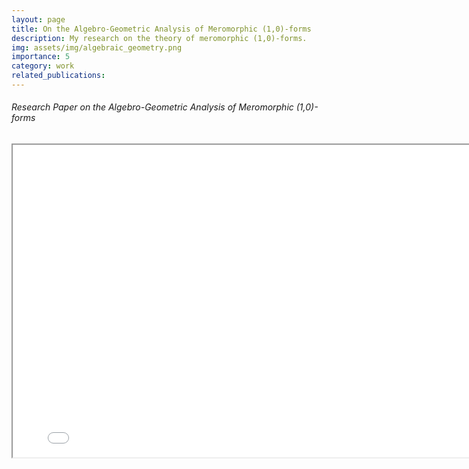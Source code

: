 ```yaml
---
layout: page
title: On the Algebro-Geometric Analysis of Meromorphic (1,0)-forms
description: My research on the theory of meromorphic (1,0)-forms.
img: assets/img/algebraic_geometry.png
importance: 5
category: work
related_publications: 
---
```


<!-- Every project has a beautiful feature showcase page.
It's easy to include images in a flexible 3-column grid format.
Make your photos 1/3, 2/3, or full width.

To give your project a background in the portfolio page, just add the img tag to the front matter like so:

    ---
    layout: page
    title: project
    description: a project with a background image
    img: /assets/img/12.jpg
    --- -->
<div class="caption">
    <body>
    <center>
        <!-- <h1 style="color: DodgerBlue">Macroeconomic Asset Divergence Model</h1> -->
        <h6 align="left">Research Paper on the Algebro-Geometric Analysis of Meromorphic (1,0)-forms</h6>
        <iframe src="../1707.08558.pdf" 
                width="800"
                height="500">
        </iframe>
    </center>
</body>
</div>

